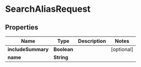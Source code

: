 
# SearchAliasRequest

## Properties
Name | Type | Description | Notes
------------ | ------------- | ------------- | -------------
**includeSummary** | **Boolean** |  |  [optional]
**name** | **String** |  | 



